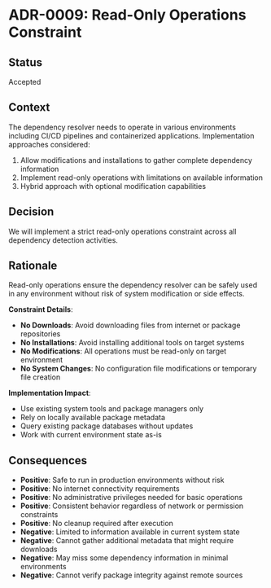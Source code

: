 # ADR-0009: Read-Only Operations Constraint

## Status

Accepted

## Context

The dependency resolver needs to operate in various environments including CI/CD pipelines and containerized applications. Implementation approaches considered:

1. Allow modifications and installations to gather complete dependency information
2. Implement read-only operations with limitations on available information
3. Hybrid approach with optional modification capabilities

## Decision

We will implement a strict read-only operations constraint across all dependency detection activities.

## Rationale

Read-only operations ensure the dependency resolver can be safely used in any environment without risk of system modification or side effects.

**Constraint Details**:

- **No Downloads**: Avoid downloading files from internet or package repositories
- **No Installations**: Avoid installing additional tools on target systems
- **No Modifications**: All operations must be read-only on target environment
- **No System Changes**: No configuration file modifications or temporary file creation

**Implementation Impact**:

- Use existing system tools and package managers only
- Rely on locally available package metadata
- Query existing package databases without updates
- Work with current environment state as-is

## Consequences

- **Positive**: Safe to run in production environments without risk
- **Positive**: No internet connectivity requirements
- **Positive**: No administrative privileges needed for basic operations
- **Positive**: Consistent behavior regardless of network or permission constraints
- **Positive**: No cleanup required after execution
- **Negative**: Limited to information available in current system state
- **Negative**: Cannot gather additional metadata that might require downloads
- **Negative**: May miss some dependency information in minimal environments
- **Negative**: Cannot verify package integrity against remote sources
